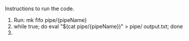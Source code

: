 Instructions to run the code.
1. Run: mk fifo pipe/{pipeName}
2. while true; do eval "$(cat pipe/{pipeName})" > pipe/ output.txt; done
3. 
